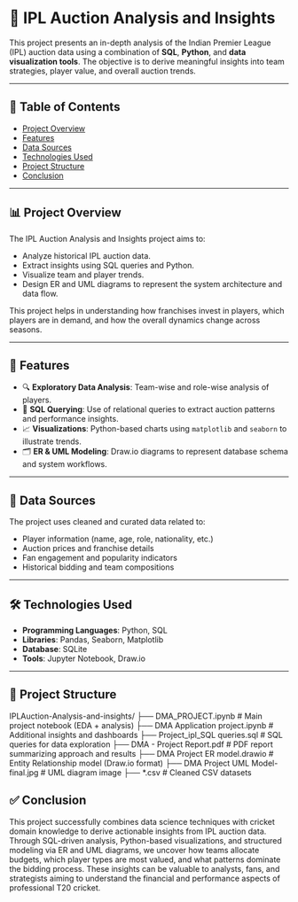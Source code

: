 # 🏏 IPL Auction Analysis and Insights

This project presents an in-depth analysis of the Indian Premier League (IPL) auction data using a combination of **SQL**, **Python**, and **data visualization tools**. The objective is to derive meaningful insights into team strategies, player value, and overall auction trends.

---

## 📌 Table of Contents

- [Project Overview](#project-overview)
- [Features](#features)
- [Data Sources](#data-sources)
- [Technologies Used](#technologies-used)
- [Project Structure](#project-structure)
- [Conclusion](#conclusion)

---

## 📊 Project Overview

The IPL Auction Analysis and Insights project aims to:

- Analyze historical IPL auction data.
- Extract insights using SQL queries and Python.
- Visualize team and player trends.
- Design ER and UML diagrams to represent the system architecture and data flow.

This project helps in understanding how franchises invest in players, which players are in demand, and how the overall dynamics change across seasons.

---

## 🚀 Features

- 🔍 **Exploratory Data Analysis**: Team-wise and role-wise analysis of players.
- 🧮 **SQL Querying**: Use of relational queries to extract auction patterns and performance insights.
- 📈 **Visualizations**: Python-based charts using `matplotlib` and `seaborn` to illustrate trends.
- 🗂 **ER & UML Modeling**: Draw.io diagrams to represent database schema and system workflows.

---

## 📂 Data Sources

The project uses cleaned and curated data related to:

- Player information (name, age, role, nationality, etc.)
- Auction prices and franchise details
- Fan engagement and popularity indicators
- Historical bidding and team compositions

---

## 🛠️ Technologies Used

- **Programming Languages**: Python, SQL
- **Libraries**: Pandas, Seaborn, Matplotlib
- **Database**: SQLite
- **Tools**: Jupyter Notebook, Draw.io

---

## 📁 Project Structure


IPLAuction-Analysis-and-insights/
├── DMA_PROJECT.ipynb                 # Main project notebook (EDA + analysis)
├── DMA Application project.ipynb     # Additional insights and dashboards
├── Project_ipl_SQL queries.sql       # SQL queries for data exploration
├── DMA - Project Report.pdf          # PDF report summarizing approach and results
├── DMA Project ER model.drawio       # Entity Relationship model (Draw.io format)
├── DMA Project UML Model-final.jpg   # UML diagram image
├── *.csv                             # Cleaned CSV datasets


## ✅ Conclusion

This project successfully combines data science techniques with cricket domain knowledge to derive actionable insights from IPL auction data. Through SQL-driven analysis, Python-based visualizations, and structured modeling via ER and UML diagrams, we uncover how teams allocate budgets, which player types are most valued, and what patterns dominate the bidding process. These insights can be valuable to analysts, fans, and strategists aiming to understand the financial and performance aspects of professional T20 cricket.



